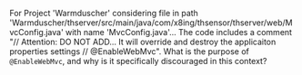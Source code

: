 For Project 'Warmduscher' considering file in path 'Warmduscher/thserver/src/main/java/com/x8ing/thsensor/thserver/web/MvcConfig.java' with name 'MvcConfig.java'... The code includes a comment "// Attention: DO NOT ADD... It will override and destroy the applicaiton properties settings // @EnableWebMvc". What is the purpose of `@EnableWebMvc`, and why is it specifically discouraged in this context?